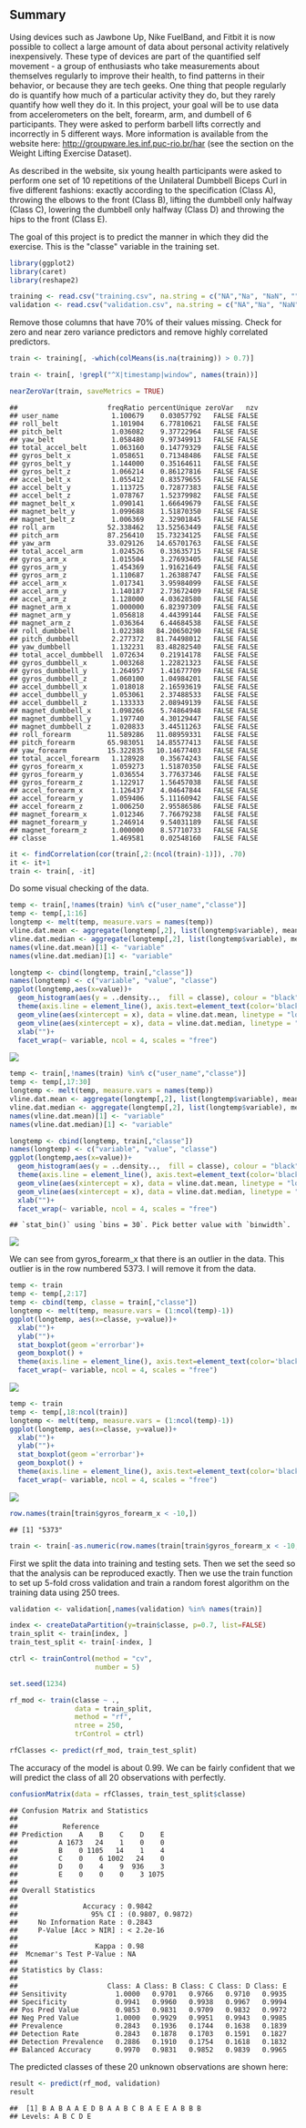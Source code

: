 Summary
-------

Using devices such as Jawbone Up, Nike FuelBand, and Fitbit it is now possible to collect a large amount of data about personal activity relatively inexpensively. These type of devices are part of the quantified self movement - a group of enthusiasts who take measurements about themselves regularly to improve their health, to find patterns in their behavior, or because they are tech geeks. One thing that people regularly do is quantify how much of a particular activity they do, but they rarely quantify how well they do it. In this project, your goal will be to use data from accelerometers on the belt, forearm, arm, and dumbell of 6 participants. They were asked to perform barbell lifts correctly and incorrectly in 5 different ways. More information is available from the website here: <http://groupware.les.inf.puc-rio.br/har> (see the section on the Weight Lifting Exercise Dataset).

As described in the website, six young health participants were asked to perform one set of 10 repetitions of the Unilateral Dumbbell Biceps Curl in five different fashions: exactly according to the specification (Class A), throwing the elbows to the front (Class B), lifting the dumbbell only halfway (Class C), lowering the dumbbell only halfway (Class D) and throwing the hips to the front (Class E).

The goal of this project is to predict the manner in which they did the exercise. This is the "classe" variable in the training set.

``` r
library(ggplot2)
library(caret)
library(reshape2)
```

``` r
training <- read.csv("training.csv", na.string = c("NA","Na", "NaN", "", " ", "#DIV/0!"))
validation <- read.csv("validation.csv", na.string = c("NA","Na", "NaN", "", " ", "#DIV/0!"))
```

Remove those columns that have 70% of their values missing. Check for zero and near zero variance predictors and remove highly correlated predictors.

``` r
train <- training[, -which(colMeans(is.na(training)) > 0.7)]

train <- train[, !grepl("^X|timestamp|window", names(train))]

nearZeroVar(train, saveMetrics = TRUE)
```

    ##                      freqRatio percentUnique zeroVar   nzv
    ## user_name             1.100679    0.03057792   FALSE FALSE
    ## roll_belt             1.101904    6.77810621   FALSE FALSE
    ## pitch_belt            1.036082    9.37722964   FALSE FALSE
    ## yaw_belt              1.058480    9.97349913   FALSE FALSE
    ## total_accel_belt      1.063160    0.14779329   FALSE FALSE
    ## gyros_belt_x          1.058651    0.71348486   FALSE FALSE
    ## gyros_belt_y          1.144000    0.35164611   FALSE FALSE
    ## gyros_belt_z          1.066214    0.86127816   FALSE FALSE
    ## accel_belt_x          1.055412    0.83579655   FALSE FALSE
    ## accel_belt_y          1.113725    0.72877383   FALSE FALSE
    ## accel_belt_z          1.078767    1.52379982   FALSE FALSE
    ## magnet_belt_x         1.090141    1.66649679   FALSE FALSE
    ## magnet_belt_y         1.099688    1.51870350   FALSE FALSE
    ## magnet_belt_z         1.006369    2.32901845   FALSE FALSE
    ## roll_arm             52.338462   13.52563449   FALSE FALSE
    ## pitch_arm            87.256410   15.73234125   FALSE FALSE
    ## yaw_arm              33.029126   14.65701763   FALSE FALSE
    ## total_accel_arm       1.024526    0.33635715   FALSE FALSE
    ## gyros_arm_x           1.015504    3.27693405   FALSE FALSE
    ## gyros_arm_y           1.454369    1.91621649   FALSE FALSE
    ## gyros_arm_z           1.110687    1.26388747   FALSE FALSE
    ## accel_arm_x           1.017341    3.95984099   FALSE FALSE
    ## accel_arm_y           1.140187    2.73672409   FALSE FALSE
    ## accel_arm_z           1.128000    4.03628580   FALSE FALSE
    ## magnet_arm_x          1.000000    6.82397309   FALSE FALSE
    ## magnet_arm_y          1.056818    4.44399144   FALSE FALSE
    ## magnet_arm_z          1.036364    6.44684538   FALSE FALSE
    ## roll_dumbbell         1.022388   84.20650290   FALSE FALSE
    ## pitch_dumbbell        2.277372   81.74498012   FALSE FALSE
    ## yaw_dumbbell          1.132231   83.48282540   FALSE FALSE
    ## total_accel_dumbbell  1.072634    0.21914178   FALSE FALSE
    ## gyros_dumbbell_x      1.003268    1.22821323   FALSE FALSE
    ## gyros_dumbbell_y      1.264957    1.41677709   FALSE FALSE
    ## gyros_dumbbell_z      1.060100    1.04984201   FALSE FALSE
    ## accel_dumbbell_x      1.018018    2.16593619   FALSE FALSE
    ## accel_dumbbell_y      1.053061    2.37488533   FALSE FALSE
    ## accel_dumbbell_z      1.133333    2.08949139   FALSE FALSE
    ## magnet_dumbbell_x     1.098266    5.74864948   FALSE FALSE
    ## magnet_dumbbell_y     1.197740    4.30129447   FALSE FALSE
    ## magnet_dumbbell_z     1.020833    3.44511263   FALSE FALSE
    ## roll_forearm         11.589286   11.08959331   FALSE FALSE
    ## pitch_forearm        65.983051   14.85577413   FALSE FALSE
    ## yaw_forearm          15.322835   10.14677403   FALSE FALSE
    ## total_accel_forearm   1.128928    0.35674243   FALSE FALSE
    ## gyros_forearm_x       1.059273    1.51870350   FALSE FALSE
    ## gyros_forearm_y       1.036554    3.77637346   FALSE FALSE
    ## gyros_forearm_z       1.122917    1.56457038   FALSE FALSE
    ## accel_forearm_x       1.126437    4.04647844   FALSE FALSE
    ## accel_forearm_y       1.059406    5.11160942   FALSE FALSE
    ## accel_forearm_z       1.006250    2.95586586   FALSE FALSE
    ## magnet_forearm_x      1.012346    7.76679238   FALSE FALSE
    ## magnet_forearm_y      1.246914    9.54031189   FALSE FALSE
    ## magnet_forearm_z      1.000000    8.57710733   FALSE FALSE
    ## classe                1.469581    0.02548160   FALSE FALSE

``` r
it <- findCorrelation(cor(train[,2:(ncol(train)-1)]), .70) 
it <- it+1
train <- train[, -it]
```

Do some visual checking of the data.

``` r
temp <- train[,!names(train) %in% c("user_name","classe")]
temp <- temp[,1:16]
longtemp <- melt(temp, measure.vars = names(temp))
vline.dat.mean <- aggregate(longtemp[,2], list(longtemp$variable), mean)
vline.dat.median <- aggregate(longtemp[,2], list(longtemp$variable), median)
names(vline.dat.mean)[1] <- "variable"
names(vline.dat.median)[1] <- "variable" 

longtemp <- cbind(longtemp, train[,"classe"])
names(longtemp) <- c("variable", "value", "classe")
ggplot(longtemp,aes(x=value))+
  geom_histogram(aes(y = ..density..,  fill = classe), colour = "black", binwidth=1)+geom_density() + 
  theme(axis.line = element_line(), axis.text=element_text(color='black'), axis.title = element_text(colour = 'black'), legend.text=element_text(), legend.title=element_text())+
  geom_vline(aes(xintercept = x), data = vline.dat.mean, linetype = "longdash", color = "blue")+
  geom_vline(aes(xintercept = x), data = vline.dat.median, linetype = "longdash", color = "red")+
  xlab("")+ 
  facet_wrap(~ variable, ncol = 4, scales = "free")
```

![](Practical_Machine_Learning_Course_Project_files/figure-markdown_github/unnamed-chunk-4-1.png)

``` r
temp <- train[,!names(train) %in% c("user_name","classe")]
temp <- temp[,17:30]
longtemp <- melt(temp, measure.vars = names(temp))
vline.dat.mean <- aggregate(longtemp[,2], list(longtemp$variable), mean)
vline.dat.median <- aggregate(longtemp[,2], list(longtemp$variable), median)
names(vline.dat.mean)[1] <- "variable"
names(vline.dat.median)[1] <- "variable" 

longtemp <- cbind(longtemp, train[,"classe"])
names(longtemp) <- c("variable", "value", "classe")
ggplot(longtemp,aes(x=value))+
  geom_histogram(aes(y = ..density..,  fill = classe), colour = "black")+geom_density() + 
  theme(axis.line = element_line(), axis.text=element_text(color='black'), axis.title = element_text(colour = 'black'), legend.text=element_text(), legend.title=element_text())+
  geom_vline(aes(xintercept = x), data = vline.dat.mean, linetype = "longdash", color = "blue")+
  geom_vline(aes(xintercept = x), data = vline.dat.median, linetype = "longdash", color = "red")+
  xlab("")+ 
  facet_wrap(~ variable, ncol = 4, scales = "free")
```

    ## `stat_bin()` using `bins = 30`. Pick better value with `binwidth`.

![](Practical_Machine_Learning_Course_Project_files/figure-markdown_github/unnamed-chunk-4-2.png)

We can see from gyros\_forearm\_x that there is an outlier in the data. This outlier is in the row numbered 5373. I will remove it from the data.

``` r
temp <- train
temp <- temp[,2:17]
temp <- cbind(temp, classe = train[,"classe"])
longtemp <- melt(temp, measure.vars = (1:ncol(temp)-1))
ggplot(longtemp, aes(x=classe, y=value))+
  xlab("")+
  ylab("")+
  stat_boxplot(geom ='errorbar')+ 
  geom_boxplot() +
  theme(axis.line = element_line(), axis.text=element_text(color='black'), axis.title = element_text(colour = 'black'), legend.text=element_text(), legend.title=element_text(), legend.key = element_rect(colour = "black"))+
  facet_wrap(~ variable, ncol = 4, scales = "free")
```

![](Practical_Machine_Learning_Course_Project_files/figure-markdown_github/unnamed-chunk-5-1.png)

``` r
temp <- train
temp <- temp[,18:ncol(train)]
longtemp <- melt(temp, measure.vars = (1:ncol(temp)-1))
ggplot(longtemp, aes(x=classe, y=value))+
  xlab("")+
  ylab("")+
  stat_boxplot(geom ='errorbar')+ 
  geom_boxplot() +
  theme(axis.line = element_line(), axis.text=element_text(color='black'), axis.title = element_text(colour = 'black'), legend.text=element_text(), legend.title=element_text(), legend.key = element_rect(colour = "black"))+
  facet_wrap(~ variable, ncol = 4, scales = "free")
```

![](Practical_Machine_Learning_Course_Project_files/figure-markdown_github/unnamed-chunk-5-2.png)

``` r
row.names(train[train$gyros_forearm_x < -10,])
```

    ## [1] "5373"

``` r
train <- train[-as.numeric(row.names(train[train$gyros_forearm_x < -10,])),]
```

First we split the data into training and testing sets. Then we set the seed so that the analysis can be reproduced exactly. Then we use the train function to set up 5-fold cross validation and train a random forest algorithm on the training data using 250 trees.

``` r
validation <- validation[,names(validation) %in% names(train)]

index <- createDataPartition(y=train$classe, p=0.7, list=FALSE)
train_split <- train[index, ]
train_test_split <- train[-index, ]

ctrl <- trainControl(method = "cv",
                     number = 5)

set.seed(1234)

rf_mod <- train(classe ~ ., 
                data = train_split,
                method = "rf",
                ntree = 250,
                trControl = ctrl)

rfClasses <- predict(rf_mod, train_test_split)
```

The accuracy of the model is about 0.99. We can be fairly confident that we will predict the class of all 20 observations with perfectly.

``` r
confusionMatrix(data = rfClasses, train_test_split$classe)
```

    ## Confusion Matrix and Statistics
    ## 
    ##           Reference
    ## Prediction    A    B    C    D    E
    ##          A 1673   24    1    0    0
    ##          B    0 1105   14    1    4
    ##          C    0    6 1002   24    0
    ##          D    0    4    9  936    3
    ##          E    0    0    0    3 1075
    ## 
    ## Overall Statistics
    ##                                           
    ##                Accuracy : 0.9842          
    ##                  95% CI : (0.9807, 0.9872)
    ##     No Information Rate : 0.2843          
    ##     P-Value [Acc > NIR] : < 2.2e-16       
    ##                                           
    ##                   Kappa : 0.98            
    ##  Mcnemar's Test P-Value : NA              
    ## 
    ## Statistics by Class:
    ## 
    ##                      Class: A Class: B Class: C Class: D Class: E
    ## Sensitivity            1.0000   0.9701   0.9766   0.9710   0.9935
    ## Specificity            0.9941   0.9960   0.9938   0.9967   0.9994
    ## Pos Pred Value         0.9853   0.9831   0.9709   0.9832   0.9972
    ## Neg Pred Value         1.0000   0.9929   0.9951   0.9943   0.9985
    ## Prevalence             0.2843   0.1936   0.1744   0.1638   0.1839
    ## Detection Rate         0.2843   0.1878   0.1703   0.1591   0.1827
    ## Detection Prevalence   0.2886   0.1910   0.1754   0.1618   0.1832
    ## Balanced Accuracy      0.9970   0.9831   0.9852   0.9839   0.9965

The predicted classes of these 20 unknown observations are shown here:

``` r
result <- predict(rf_mod, validation)
result
```

    ##  [1] B A B A A E D B A A B C B A E E A B B B
    ## Levels: A B C D E

